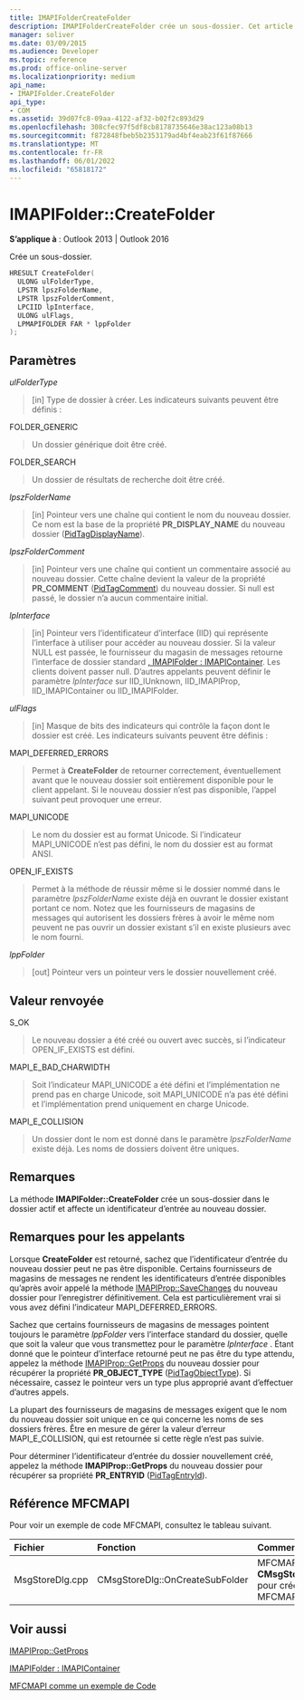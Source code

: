 ```yaml
---
title: IMAPIFolderCreateFolder
description: IMAPIFolderCreateFolder crée un sous-dossier. Cet article décrit sa syntaxe, ses paramètres, sa valeur de retour et ses remarques.
manager: soliver
ms.date: 03/09/2015
ms.audience: Developer
ms.topic: reference
ms.prod: office-online-server
ms.localizationpriority: medium
api_name:
- IMAPIFolder.CreateFolder
api_type:
- COM
ms.assetid: 39d07fc8-09aa-4122-af32-b02f2c893d29
ms.openlocfilehash: 308cfec97f5df8cb8178735646e38ac123a08b13
ms.sourcegitcommit: f872848fbeb5b2353179ad4bf4eab23f61f87666
ms.translationtype: MT
ms.contentlocale: fr-FR
ms.lasthandoff: 06/01/2022
ms.locfileid: "65818172"
---
```

# <a name="imapifoldercreatefolder"></a>IMAPIFolder::CreateFolder

  
  
**S’applique à** : Outlook 2013 | Outlook 2016 
  
Crée un sous-dossier.
  
```cpp
HRESULT CreateFolder(
  ULONG ulFolderType,
  LPSTR lpszFolderName,
  LPSTR lpszFolderComment,
  LPCIID lpInterface,
  ULONG ulFlags,
  LPMAPIFOLDER FAR * lppFolder
);
```

## <a name="parameters"></a>Paramètres

 _ulFolderType_
  
> [in] Type de dossier à créer. Les indicateurs suivants peuvent être définis :
    
FOLDER_GENERIC 
  
> Un dossier générique doit être créé.
    
FOLDER_SEARCH 
  
> Un dossier de résultats de recherche doit être créé.
    
 _lpszFolderName_
  
> [in] Pointeur vers une chaîne qui contient le nom du nouveau dossier. Ce nom est la base de la propriété **PR_DISPLAY_NAME** du nouveau dossier ([PidTagDisplayName](pidtagdisplayname-canonical-property.md)).
    
 _lpszFolderComment_
  
> [in] Pointeur vers une chaîne qui contient un commentaire associé au nouveau dossier. Cette chaîne devient la valeur de la propriété **PR_COMMENT** ([PidTagComment](pidtagcomment-canonical-property.md)) du nouveau dossier. Si null est passé, le dossier n’a aucun commentaire initial.
    
 _lpInterface_
  
> [in] Pointeur vers l’identificateur d’interface (IID) qui représente l’interface à utiliser pour accéder au nouveau dossier. Si la valeur NULL est passée, le fournisseur du magasin de messages retourne l’interface de dossier standard [, IMAPIFolder : IMAPIContainer](imapifolderimapicontainer.md). Les clients doivent passer null. D’autres appelants peuvent définir le paramètre  _lpInterface_ sur IID_IUnknown, IID_IMAPIProp, IID_IMAPIContainer ou IID_IMAPIFolder. 
    
 _ulFlags_
  
> [in] Masque de bits des indicateurs qui contrôle la façon dont le dossier est créé. Les indicateurs suivants peuvent être définis :
    
MAPI_DEFERRED_ERRORS 
  
> Permet à **CreateFolder** de retourner correctement, éventuellement avant que le nouveau dossier soit entièrement disponible pour le client appelant. Si le nouveau dossier n’est pas disponible, l’appel suivant peut provoquer une erreur. 
    
MAPI_UNICODE 
  
> Le nom du dossier est au format Unicode. Si l’indicateur MAPI_UNICODE n’est pas défini, le nom du dossier est au format ANSI.
    
OPEN_IF_EXISTS 
  
> Permet à la méthode de réussir même si le dossier nommé dans le paramètre _lpszFolderName_ existe déjà en ouvrant le dossier existant portant ce nom. Notez que les fournisseurs de magasins de messages qui autorisent les dossiers frères à avoir le même nom peuvent ne pas ouvrir un dossier existant s’il en existe plusieurs avec le nom fourni. 
    
 _lppFolder_
  
> [out] Pointeur vers un pointeur vers le dossier nouvellement créé.
    
## <a name="return-value"></a>Valeur renvoyée

S_OK 
  
> Le nouveau dossier a été créé ou ouvert avec succès, si l’indicateur OPEN_IF_EXISTS est défini.
    
MAPI_E_BAD_CHARWIDTH 
  
> Soit l’indicateur MAPI_UNICODE a été défini et l’implémentation ne prend pas en charge Unicode, soit MAPI_UNICODE n’a pas été défini et l’implémentation prend uniquement en charge Unicode.
    
MAPI_E_COLLISION 
  
> Un dossier dont le nom est donné dans le paramètre _lpszFolderName_ existe déjà. Les noms de dossiers doivent être uniques. 
    
## <a name="remarks"></a>Remarques

La méthode **IMAPIFolder::CreateFolder** crée un sous-dossier dans le dossier actif et affecte un identificateur d’entrée au nouveau dossier. 
  
## <a name="notes-to-callers"></a>Remarques pour les appelants

Lorsque **CreateFolder** est retourné, sachez que l’identificateur d’entrée du nouveau dossier peut ne pas être disponible. Certains fournisseurs de magasins de messages ne rendent les identificateurs d’entrée disponibles qu’après avoir appelé la méthode [IMAPIProp::SaveChanges](imapiprop-savechanges.md) du nouveau dossier pour l’enregistrer définitivement. Cela est particulièrement vrai si vous avez défini l’indicateur MAPI_DEFERRED_ERRORS. 
  
Sachez que certains fournisseurs de magasins de messages pointent toujours le paramètre  _lppFolder_ vers l’interface standard du dossier, quelle que soit la valeur que vous transmettez pour le paramètre  _lpInterface_ . Étant donné que le pointeur d’interface retourné peut ne pas être du type attendu, appelez la méthode [IMAPIProp::GetProps](imapiprop-getprops.md) du nouveau dossier pour récupérer la propriété **PR_OBJECT_TYPE** ([PidTagObjectType](pidtagobjecttype-canonical-property.md)). Si nécessaire, cassez le pointeur vers un type plus approprié avant d’effectuer d’autres appels.
  
La plupart des fournisseurs de magasins de messages exigent que le nom du nouveau dossier soit unique en ce qui concerne les noms de ses dossiers frères. Être en mesure de gérer la valeur d’erreur MAPI_E_COLLISION, qui est retournée si cette règle n’est pas suivie. 
  
Pour déterminer l’identificateur d’entrée du dossier nouvellement créé, appelez la méthode **IMAPIProp::GetProps** du nouveau dossier pour récupérer sa propriété **PR_ENTRYID** ([PidTagEntryId](pidtagentryid-canonical-property.md)).
  
## <a name="mfcmapi-reference"></a>Référence MFCMAPI

Pour voir un exemple de code MFCMAPI, consultez le tableau suivant.
  
|**Fichier**|**Fonction**|**Commentaire**|
|:-----|:-----|:-----|
|MsgStoreDlg.cpp  <br/> |CMsgStoreDlg::OnCreateSubFolder  <br/> |MFCMAPI utilise la méthode **CMsgStoreDlg::OnCreateSubFolder** pour créer des dossiers dans MFCMAPI. |
   
## <a name="see-also"></a>Voir aussi



[IMAPIProp::GetProps](imapiprop-getprops.md)
  
[IMAPIFolder : IMAPIContainer](imapifolderimapicontainer.md)


[MFCMAPI comme un exemple de Code](mfcmapi-as-a-code-sample.md)

